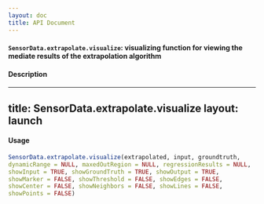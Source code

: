 ```yaml
---
layout: doc
title: API Document
---
```


#### `SensorData.extrapolate.visualize`: visualizing function for viewing the mediate results of the extrapolation algorithm ####

#### Description ####


 ---
 title: SensorData.extrapolate.visualize
 layout: launch
 ---


#### Usage ####

```r
SensorData.extrapolate.visualize(extrapolated, input, groundtruth,
dynamicRange = NULL, maxedOutRegion = NULL, regressionResults = NULL,
showInput = TRUE, showGroundTruth = TRUE, showOutput = TRUE,
showMarker = FALSE, showThreshold = FALSE, showEdges = FALSE,
showCenter = FALSE, showNeighbors = FALSE, showLines = FALSE,
showPoints = FALSE)
```


